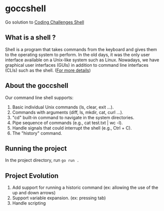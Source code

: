 # goccshell
Go solution to [Coding Challenges Shell](https://codingchallenges.fyi/challenges/challenge-shell)

## What is a shell ?

Shell is a program that takes commands from the keyboard and gives them to the operating system to perform. In the old days, it was the only user interface available on a Unix-like system such as Linux. Nowadays, we have graphical user interfaces (GUIs) in addition to command line interfaces (CLIs) such as the shell. ([For more details](https://linuxcommand.org/lc3_lts0010.php)) 

## About the goccshell

Our command line shell supports: 

1) Basic individual Unix commands (ls, clear, exit ...).
2) Commands with arguments (diff, ls, mkdir, cat, curl ...).
3) "cd" built-in command to navigate in the system directories.
4) Pipe sequence of commands (e.g., cat test.txt | wc -l).
5) Handle signals that could interrupt the shell (e.g., Ctrl + C).
6) The "history" command.

## Running the project

In the project directory, run ```go run .```

## Project Evolution

1) Add support for running a historic command (ex: allowing the use of the up and down arrows)
2) Support variable expansion. (ex: pressing tab)
3) Handle scripting
